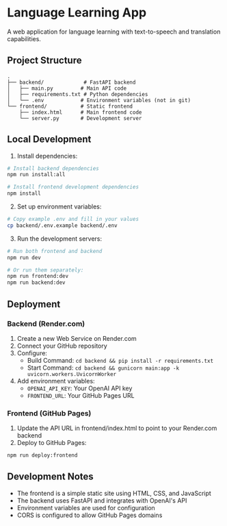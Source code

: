 # Language Learning App

A web application for language learning with text-to-speech and translation capabilities.

## Project Structure

```
.
├── backend/             # FastAPI backend
│   ├── main.py         # Main API code
│   ├── requirements.txt # Python dependencies
│   └── .env            # Environment variables (not in git)
└── frontend/           # Static frontend
    ├── index.html      # Main frontend code
    └── server.py       # Development server
```

## Local Development

1. Install dependencies:
```bash
# Install backend dependencies
npm run install:all

# Install frontend development dependencies
npm install
```

2. Set up environment variables:
```bash
# Copy example .env and fill in your values
cp backend/.env.example backend/.env
```

3. Run the development servers:
```bash
# Run both frontend and backend
npm run dev

# Or run them separately:
npm run frontend:dev
npm run backend:dev
```

## Deployment

### Backend (Render.com)

1. Create a new Web Service on Render.com
2. Connect your GitHub repository
3. Configure:
   - Build Command: `cd backend && pip install -r requirements.txt`
   - Start Command: `cd backend && gunicorn main:app -k uvicorn.workers.UvicornWorker`
4. Add environment variables:
   - `OPENAI_API_KEY`: Your OpenAI API key
   - `FRONTEND_URL`: Your GitHub Pages URL

### Frontend (GitHub Pages)

1. Update the API URL in frontend/index.html to point to your Render.com backend
2. Deploy to GitHub Pages:
```bash
npm run deploy:frontend
```

## Development Notes

- The frontend is a simple static site using HTML, CSS, and JavaScript
- The backend uses FastAPI and integrates with OpenAI's API
- Environment variables are used for configuration
- CORS is configured to allow GitHub Pages domains
